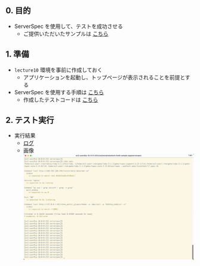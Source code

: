 ## 0. 目的
- ServerSpec を使用して、テストを成功させる
  - ご提供いただいたサンプルは [こちら](https://github.com/MasatoshiMizumoto/raisetech_documents/tree/main/aws/samples/serverspec)

## 1. 準備
- `lecture10` 環境を事前に作成しておく
  - アプリケーションを起動し、トップページが表示されることを前提とする
- ServerSpec を使用する手順は [こちら](./serverspec/procedure.md)
  - 作成したテストコードは [こちら](./serverspec/lecture11_spec.rb)

## 2. テスト実行
- 実行結果 
  - [ログ](./log/ConstWork_20240628.log)
  - 画像
  ![capture01](./img/capture01.png)
